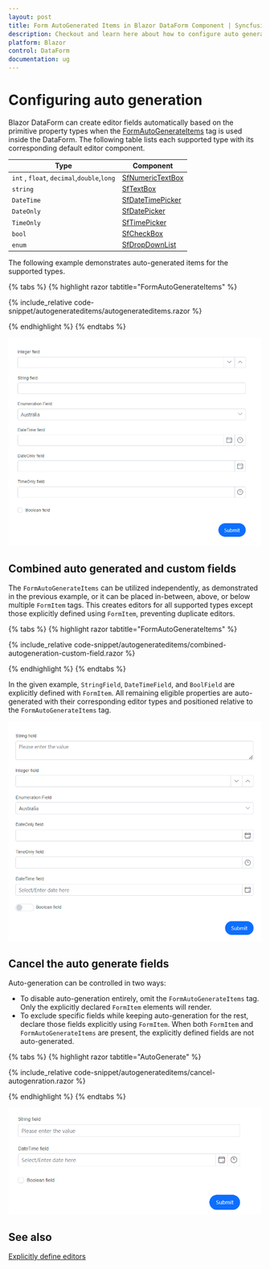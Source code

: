 ```yaml
---
layout: post
title: Form AutoGenerated Items in Blazor DataForm Component | Syncfusion
description: Checkout and learn here about how to configure auto generated Items based on field types in Blazor DataForm component.
platform: Blazor
control: DataForm
documentation: ug
---
```


# Configuring auto generation 

Blazor DataForm can create editor fields automatically based on the primitive property types when the [FormAutoGenerateItems](https://help.syncfusion.com/cr/blazor/Syncfusion.Blazor.DataForm.FormAutoGenerateItems.html) tag is used inside the DataForm. The following table lists each supported type with its corresponding default editor component.

| Type | Component |
| ------------ | ----------------------- |
| `int` , `float`, `decimal`,`double`,`long` | [SfNumericTextBox](https://help.syncfusion.com/cr/blazor/Syncfusion.Blazor.Inputs.SfNumericTextBox-1.html#properties) |
| `string` | [SfTextBox](https://help.syncfusion.com/cr/blazor/Syncfusion.Blazor.Inputs.SfTextBox.html) |
| `DateTime` | [SfDateTimePicker](https://help.syncfusion.com/cr/blazor/Syncfusion.Blazor.Calendars.SfDateTimePicker-1.html) |
| `DateOnly` | [SfDatePicker](https://help.syncfusion.com/cr/blazor/Syncfusion.Blazor.Calendars.SfDatePicker-1.html) |
| `TimeOnly` | [SfTimePicker](https://help.syncfusion.com/cr/blazor/Syncfusion.Blazor.Calendars.SfTimePicker-1.html) |
| `bool` | [SfCheckBox](https://help.syncfusion.com/cr/blazor/Syncfusion.Blazor.Buttons.SfCheckBox-1.html) |
| `enum` | [SfDropDownList](https://help.syncfusion.com/cr/blazor/Syncfusion.Blazor.DropDowns.SfDropDownList-2.html) |

The following example demonstrates auto-generated items for the supported types.

{% tabs %}
{% highlight razor tabtitle="FormAutoGenerateItems"  %}

{% include_relative code-snippet/autogenerateditems/autogenerateditems.razor %}

{% endhighlight %}
{% endtabs %}

![Blazor DataForm Form Item](images/blazor_dataform_autogenerateditems.png)

## Combined auto generated and custom fields

The `FormAutoGenerateItems` can be utilized independently, as demonstrated in the previous example, or it can be placed in-between, above, or below multiple `FormItem` tags. This creates editors for all supported types except those explicitly defined using `FormItem`, preventing duplicate editors.

{% tabs %}
{% highlight razor tabtitle="FormAutoGenerateItems"  %}

{% include_relative code-snippet/autogenerateditems/combined-autogeneration-custom-field.razor %}

{% endhighlight %}
{% endtabs %}

In the given example, `StringField`, `DateTimeField`, and `BoolField` are explicitly defined with `FormItem`. All remaining eligible properties are auto-generated with their corresponding editor types and positioned relative to the `FormAutoGenerateItems` tag.

![Blazor DataForm showing a mix of custom-defined FormItem fields and auto-generated fields](images/blazor_dataform_partially_autogenerated_items.png)

## Cancel the auto generate fields 

Auto-generation can be controlled in two ways:
- To disable auto-generation entirely, omit the `FormAutoGenerateItems` tag. Only the explicitly declared `FormItem` elements will render.
- To exclude specific fields while keeping auto-generation for the rest, declare those fields explicitly using `FormItem`. When both `FormItem` and `FormAutoGenerateItems` are present, the explicitly defined fields are not auto-generated.

{% tabs %}
{% highlight razor tabtitle="AutoGenerate"  %}

{% include_relative code-snippet/autogenerateditems/cancel-autogenration.razor %}

{% endhighlight %}
{% endtabs %}

![Blazor DataForm Form Item](images/blazor_dataform_cancel_autogenerateditems.png)

## See also

[Explicitly define editors](https://blazor.syncfusion.com/documentation/data-form/form-items)